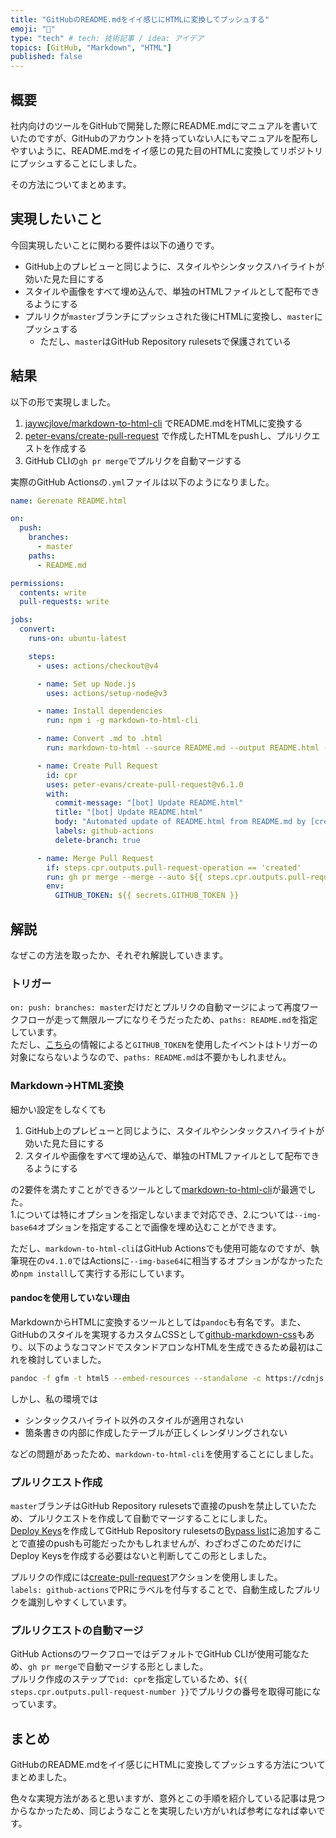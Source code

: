 ```yaml
---
title: "GitHubのREADME.mdをイイ感じにHTMLに変換してプッシュする"
emoji: "🌊"
type: "tech" # tech: 技術記事 / idea: アイデア
topics: [GitHub, "Markdown", "HTML"]
published: false
---
```


## 概要

社内向けのツールをGitHubで開発した際にREADME.mdにマニュアルを書いていたのですが、GitHubのアカウントを持っていない人にもマニュアルを配布しやすいように、README.mdをイイ感じの見た目のHTMLに変換してリポジトリにプッシュすることにしました。

その方法についてまとめます。

## 実現したいこと

今回実現したいことに関わる要件は以下の通りです。

- GitHub上のプレビューと同じように、スタイルやシンタックスハイライトが効いた見た目にする
- スタイルや画像をすべて埋め込んで、単独のHTMLファイルとして配布できるようにする
- プルリクが`master`ブランチにプッシュされた後にHTMLに変換し、`master`にプッシュする
  - ただし、`master`はGitHub Repository rulesetsで保護されている

## 結果

以下の形で実現しました。

1. [jaywcjlove/markdown-to-html-cli](https://github.com/jaywcjlove/markdown-to-html-cli/) でREADME.mdをHTMLに変換する
1. [peter-evans/create-pull-request](https://github.com/peter-evans/create-pull-request) で作成したHTMLをpushし、プルリクエストを作成する
1. GitHub CLIの`gh pr merge`でプルリクを自動マージする

実際のGitHub Actionsの`.yml`ファイルは以下のようになりました。

```yaml
name: Gerenate README.html

on:
  push:
    branches:
      - master
    paths:
      - README.md

permissions:
  contents: write
  pull-requests: write

jobs:
  convert:
    runs-on: ubuntu-latest

    steps:
      - uses: actions/checkout@v4

      - name: Set up Node.js
        uses: actions/setup-node@v3

      - name: Install dependencies
        run: npm i -g markdown-to-html-cli

      - name: Convert .md to .html
        run: markdown-to-html --source README.md --output README.html --title title --img-base64 --no-dark-mode

      - name: Create Pull Request
        id: cpr
        uses: peter-evans/create-pull-request@v6.1.0
        with:
          commit-message: "[bot] Update README.html"
          title: "[bot] Update README.html"
          body: "Automated update of README.html from README.md by [create-pull-request](https://github.com/peter-evans/create-pull-request) GitHub action"
          labels: github-actions
          delete-branch: true

      - name: Merge Pull Request
        if: steps.cpr.outputs.pull-request-operation == 'created'
        run: gh pr merge --merge --auto ${{ steps.cpr.outputs.pull-request-number }}
        env:
          GITHUB_TOKEN: ${{ secrets.GITHUB_TOKEN }}
```

## 解説

なぜこの方法を取ったか、それぞれ解説していきます。

### トリガー

`on: push: branches: master`だけだとプルリクの自動マージによって再度ワークフローが走って無限ループになりそうだったため、`paths: README.md`を指定しています。  
ただし、[こちら](https://github.com/ad-m/github-push-action/issues/32)の情報によると`GITHUB_TOKEN`を使用したイベントはトリガーの対象にならないようなので、`paths: README.md`は不要かもしれません。

### Markdown→HTML変換

細かい設定をしなくても

1. GitHub上のプレビューと同じように、スタイルやシンタックスハイライトが効いた見た目にする
2. スタイルや画像をすべて埋め込んで、単独のHTMLファイルとして配布できるようにする

の2要件を満たすことができるツールとして[markdown-to-html-cli](https://github.com/jaywcjlove/markdown-to-html-cli/)が最適でした。  
1.については特にオプションを指定しないままで対応でき、2.については`--img-base64`オプションを指定することで画像を埋め込むことができます。

ただし、`markdown-to-html-cli`はGitHub Actionsでも使用可能なのですが、執筆現在の`v4.1.0`ではActionsに`--img-base64`に相当するオプションがなかったため`npm install`して実行する形にしています。

#### pandocを使用していない理由

MarkdownからHTMLに変換するツールとしては`pandoc`も有名です。また、GitHubのスタイルを実現するカスタムCSSとして[github-markdown-css](https://github.com/sindresorhus/github-markdown-css)もあり、以下のようなコマンドでスタンドアロンなHTMLを生成できるため最初はこれを検討していました。

```bash
pandoc -f gfm -t html5 --embed-resources --standalone -c https://cdnjs.cloudflare.com/ajax/libs/github-markdown-css/5.6.1/github-markdown.css README.md -o README.html
```

しかし、私の環境では

- シンタックスハイライト以外のスタイルが適用されない
- 箇条書きの内部に作成したテーブルが正しくレンダリングされない

などの問題があったため、`markdown-to-html-cli`を使用することにしました。

### プルリクエスト作成

`master`ブランチはGitHub Repository rulesetsで直接のpushを禁止していたため、プルリクエストを作成して自動でマージすることにしました。  
[Deploy Keys](https://docs.github.com/ja/authentication/connecting-to-github-with-ssh/managing-deploy-keys#deploy-keys)を作成してGitHub Repository rulesetsの[Bypass list](https://docs.github.com/ja/repositories/configuring-branches-and-merges-in-your-repository/managing-rulesets/creating-rulesets-for-a-repository#granting-bypass-permissions-for-your-branch-or-tag-ruleset)に追加することで直接のpushも可能だったかもしれませんが、わざわざこのためだけにDeploy Keysを作成する必要はないと判断してこの形としました。

プルリクの作成には[create-pull-request](https://github.com/peter-evans/create-pull-request)アクションを使用しました。  
`labels: github-actions`でPRにラベルを付与することで、自動生成したプルリクを識別しやすくしています。

### プルリクエストの自動マージ

GitHub ActionsのワークフローではデフォルトでGitHub CLIが使用可能なため、`gh pr merge`で自動マージする形としました。  
プルリク作成のステップで`id: cpr`を指定しているため、`${{ steps.cpr.outputs.pull-request-number }}`でプルリクの番号を取得可能になっています。

## まとめ

GitHubのREADME.mdをイイ感じにHTMLに変換してプッシュする方法についてまとめました。

色々な実現方法があると思いますが、意外とこの手順を紹介している記事は見つからなかったため、同じようなことを実現したい方がいれば参考になれば幸いです。

